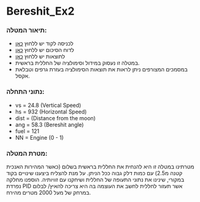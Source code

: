 # Bereshit_Ex2


  
  ### תיאור המטלה:
  * לכניסה לקוד יש ללחוץ [כאן](https://github.com/almogre02/Bereshit_Ex2/tree/main/Beresheet)
  * לדוח הסיכום יש ללחוץ [כאן](https://github.com/almogre02/Bereshit_Ex2/blob/main/%D7%9E%D7%98%D7%9C%D7%94%202%20-%20%D7%93%D7%95%D7%97%20%D7%A1%D7%99%D7%9B%D7%95%D7%9D.pdf)
  * לתוצאות יש ללחוץ [כאן](https://github.com/almogre02/Bereshit_Ex2/blob/main/Bereshit%20result.xlsx)
  * במטלה זו נעסוק במידול וסימולציה של החללית בראשית. 
  * במסמכים המצורפים ניתן לראות את תוצאות הסימולציה בעזרת גרפים וטבלאת אקסל.

### נתוני התחלה:
* vs = 24.8 (Vertical Speed)
* hs = 932 (Horizontal Speed)
* dist = (Distance from the moon)
* ang = 58.3 (Bereshit angle)
* fuel = 121
* NN = Engine (0 - 1)

### מטרת המטלה:
מטרתינו במטלה זו היא להנחית את החללית בראשית בשלום (כאשר המהירות האנכית קטנה מ2.5) עם כמות דלק גבוה ככל הניתן.
על מנת להצליח ביצענו שינויים בקוד במקורי, שינינו את נתוני התעופה של החללית ושיחקנו עם זוויותיה.
הוספנו מחלקה נפרדת PID אשר תעזור לחללית לחשב את העוצמה בה היא צריכה להאיץ/ לבלום במרחק של מעל 2000 מטרים מהירח.
    
